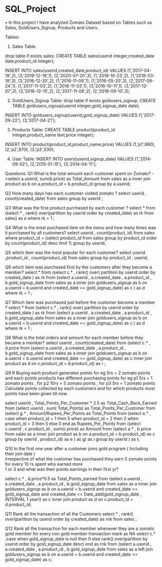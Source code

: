 # SQL_Project
•	In this project I have analyzed Zomato Dataset based on Tables such as Sales, GoldUsers_Signup, Products and Users.

Tables:
1) Sales Table.

drop table if exists sales;
CREATE TABLE sales(userid integer,created_date date,product_id integer); 

INSERT INTO sales(userid,created_date,product_id) 
 VALUES (1,'2017-04-19',2),
(3,'2019-12-18',1),
(2,'2020-07-20',3),
(1,'2019-10-23',2),
(1,'2018-03-19',3),
(3,'2016-12-20',2),
(1,'2016-11-09',1),
(1,'2016-05-20',3),
(2,'2017-09-24',1),
(1,'2017-11-03',2),
(1,'2016-11-03',1),
(3,'2016-10-11',1),
(3,'2017-12-07',2),
(3,'2016-12-15',2),
(2,'2017-11-08',2),
(2,'2018-09-10',3);

2) GoldUsers_Signup Table:
drop table if exists goldusers_signup;
CREATE TABLE goldusers_signup(userid integer,gold_signup_date date); 

INSERT INTO goldusers_signup(userid,gold_signup_date) 
 VALUES (1,'2017-09-22'),
(3,'2017-04-21');

3) Products Table:
CREATE TABLE product(product_id integer,product_name text,price integer); 

INSERT INTO product(product_id,product_name,price) 
 VALUES
(1,'p1',980),
(2,'p2',870),
(3,'p3',330);

4) User Table:
INSERT INTO users(userid,signup_date) 
VALUES (1,'2014-09-02'),
(2,'2015-01-15'),
(3,'2014-04-11');


Questions:
Q1 What is the total amount each customer spent on Zomato?
->select a.userid, sum(b.price) as Total_Amount from 
sales as a inner join product as b on a.product_id = b.product_id group by a.userid;

Q2 How many days has each customer visited zomato ?
select userid , count(created_date) from sales group by userid  ;

Q3 What was the first product purchased by each customer ?
select * from  (select * , rank() over(partition by userid order by created_date) as rk from sales) as a where rk = 1  ;

Q4 What is the most purchased item on the menu and how many times was it purchased by all customers?
select userid , count(product_id) from sales where product_id = 
(select product_id from sales group by product_id order by count(product_id) desc limit 1) group by userid;

Q5 which item was the most popular for each customer?
select userid ,product_id , count(product_id)
 from sales group by product_id , userid;

 Q6 which item was purchased first by the customers after they become a member?
 select * from 
 (select c.* , rank() over( partition by userid order by created_date ) as rk from
 (select a.userid , a.created_date , a.product_id , b.gold_signup_date from sales as a
 inner join goldusers_signup as b on a.userid = b.userid and created_date >= gold_signup_date) as c ) as d where rk = 1 ;

 Q7  Which item was purchased just before the customer become a member ? 
select * from 
(select c.* , rank() over( partition by userid order by created_date ) as rk from
(select a.userid , a.created_date , a.product_id , b.gold_signup_date from sales as a
inner join goldusers_signup as b on a.userid = b.userid and created_date <= gold_signup_date) as c ) as d where rk = 1 ;

Q8   What is the total orders and amount for each member before they became a member?
select userid , count(created_date) from
(select c.* , d.price  from 
(select a.userid , a.created_date , a.product_id , b.gold_signup_date from sales as a inner join 
goldusers_signup as b on a.userid = b.userid and created_date <= gold_signup_date) as c inner join product as d on c.product_id = d.product_id) as r  ;

Q9 If Buying each product generates points for eg 5rs = 2 zomato points and each points products has different purchasing points
for eg p1 5rs = 1 zomato points , for p2 10rs = 5 zomato points , for p3 5rs = 1 zomato points  
 Calculate points collected by each customers and for which products most points have been given till now.
 
select userid , Total_Points_Per_Customer * 2.5 as Total_Cash_Back_Earned from
(select userid , sum( Total_Points) as Total_Points_Per_Customer from
(select g.* , Amount/Rupees_Per_Points as Total_Points from
(select e.* , case when product_id = 1 then 5 when product_id = 2 then 2 when product_id = 3 then 5 else 0 end as Rupees_Per_Points from
(select c.userid , c.product_id , sum(c.price) as Amount from
(select a.* , b.price from sales as a inner join product as b on 
a.product_id = b.product_id) as c group by userid , product_id) as e ) as g) as i group by userid ) as t;

Q10 In the first one year after a customer joins gold program ( Including their join date )  
 irrespective of what the customer has purchased they earn 5 zomato points for every 10 rs spent who earned more  
 1 or 3 and what was their points earnings in their first yr?

select c.* , d.price*0.5 as Total_Points_earned from
(select a.userid , a.created_date , a.product_id , b.gold_signup_date from sales as a
 inner join goldusers_signup as b on a.userid = b.userid and created_date >= gold_signup_date and created_date <= Date_add(gold_signup_date , INTERVAL 1 year)) as c 
 inner join product as d on c.product_id = d.product_id;

 Q11 Rank all the transaction of all the Customers
 select * , rank() over(partition by userid order by created_date) as rnk from sales ;

 Q12  Rank all the transaction for each member whenever they are a zomato gold member for every non gold member transaction mark as NA
 select c.* ,case when gold_signup_date is null then 0 else rank() over(partition by userid  order by gold_signup_date desc) end as rnk from
 (select a.userid , a.created_date , a.product_id , b.gold_signup_date from sales as a
 left join goldusers_signup as b on a.userid = b.userid and created_date >= gold_signup_date) as c;
